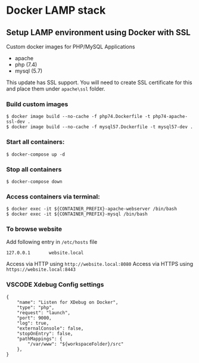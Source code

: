 # Docker LAMP stack

## Setup LAMP environment using Docker with SSL

Custom docker images for PHP/MySQL Applications

- apache
- php (7.4)
- mysql (5.7)

This update has SSL support. You will need to create SSL certificate for this and
place them under `apache\ssl` folder.

### Build custom images

```
$ docker image build --no-cache -f php74.Dockerfile -t php74-apache-ssl-dev .
$ docker image build --no-cache -f mysql57.Dockerfile -t mysql57-dev .
```

### Start all containers:

```
$ docker-compose up -d
```

### Stop all containers

```
$ docker-compose down
```

### Access containers via terminal:

```
$ docker exec -it ${CONTAINER_PREFIX}-apache-webserver /bin/bash
$ docker exec -it ${CONTAINER_PREFIX}-mysql /bin/bash
```

### To browse website

Add following entry in `/etc/hosts` file

```
127.0.0.1       website.local
```

Access via HTTP using `http://website.local:8080`
Access via HTTPS using `https://website.local:8443`

### VSCODE Xdebug Config settings

```
{
    "name": "Listen for XDebug on Docker",
    "type": "php",
    "request": "launch",
    "port": 9000,
    "log": true,
    "externalConsole": false,
    "stopOnEntry": false,
    "pathMappings": {
        "/var/www": "${workspaceFolder}/src"
    },
}
```
